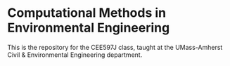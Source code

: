 # Computational Methods in Environmental Engineering

This is the repository for the CEE597J class, taught at the UMass-Amherst Civil &
Environmental Engineering department.
